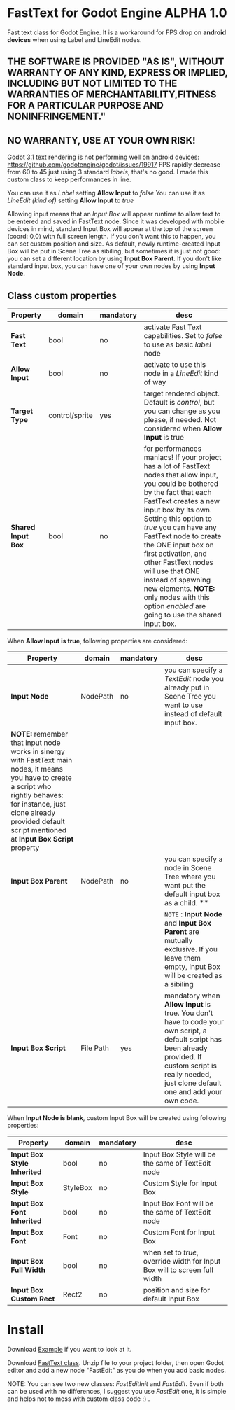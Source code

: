 # FastText for Godot Engine ALPHA 1.0
Fast text class for Godot Engine. It is a workaround for FPS drop on **android devices** when using Label and LineEdit nodes.

## THE SOFTWARE IS PROVIDED "AS IS", WITHOUT WARRANTY OF ANY KIND, EXPRESS OR IMPLIED, INCLUDING BUT NOT LIMITED TO THE WARRANTIES OF MERCHANTABILITY,FITNESS FOR A PARTICULAR PURPOSE AND NONINFRINGEMENT."
## NO WARRANTY, USE AT YOUR OWN RISK! ##

Godot 3.1 text rendering is not performing well on android devices: https://github.com/godotengine/godot/issues/19917
FPS rapidly decrease from 60 to 45 just using 3 standard *labels*, that's no good.
I made this custom class to keep performances in line.

You can use it as *Label*  setting **Allow Input** to *false*
You can use it as *LineEdit (kind of)*  setting **Allow Input** to *true*

Allowing input means that an *Input Box* will appear runtime to allow text to be entered and saved in FastText node.
Since it was developed with mobile devices in mind, standard Input Box will appear at the top of the screen (coord: 0,0) with full screen length. If you don't want this to happen, you can set custom position and size.
As default, newly runtime-created Input Box will be put in Scene Tree as sibiling, but sometimes it is just not good: you can set a different location by using  **Input Box Parent**.
If you don't like standard input box, you can have one of your own nodes by using **Input Node**.


## Class custom properties

|  Property  |domain|mandatory|desc|
|--|--|--|--|
| **Fast Text**  | bool | no| activate Fast Text capabilities. Set to *false* to use as basic *label* node |
| **Allow Input** | bool | no | activate to use this node in a *LineEdit* kind of way |
| **Target Type** | control/sprite| yes | target rendered object. Default is *control*, but you can change as you please, if needed. Not considered when **Allow Input** is true |
| **Shared Input Box** | bool| no | for performances maniacs! If your project has a lot of FastText nodes that allow input, you could be bothered by the fact that each FastText creates a new input box by its own. Setting this option to *true* you can have any FastText node to create the ONE input box on first activation, and other FastText nodes will use that ONE instead of spawning new elements. **NOTE:** only nodes with this option *enabled* are going to use the shared input box.|


When **Allow Input is true**, following properties are considered:


|  Property  |domain|mandatory|desc|
|--|--|--|--|
| **Input Node**  | NodePath | no |  you can specify a *TextEdit* node you already put in Scene Tree you want to use instead of default input box.
**NOTE:** remember that input node works in sinergy with FastText main nodes, it means you have to create a script who rightly behaves: for instance, just clone already provided default script mentioned at **Input Box Script** property |
| **Input Box Parent** | NodePath | no | you can specify a node in Scene Tree where you want put the default input box as a child. **  |
|  | | |`NOTE` : </font> **Input Node** and **Input Box Parent** are mutually exclusive. If you leave them empty, Input Box will be created as a sibiling |
| **Input Box Script** | File Path | yes | mandatory when **Allow Input** is true. You don't have to code your own script, a default script has been already provided. If custom script is really needed, just clone default one and add your own code. |


When **Input Node is blank**, custom Input Box will be created using following properties:


|  Property  |domain|mandatory|desc|
|--|--|--|--|
| **Input Box Style Inherited** | bool | no | Input Box Style will be the same of TextEdit node |
| **Input Box Style**  | StyleBox| no | Custom Style for Input Box|
| **Input Box Font Inherited** | bool | no | Input Box Font will be the same of TextEdit node |
| **Input Box Font**  | Font | no | Custom Font for Input Box|
| **Input Box Full Width**  | bool| no | when set to *true*, override width for Input Box will to screen full width |
| **Input Box Custom Rect** | Rect2 | no | position and size for default Input Box |


# Install #

Download [Example](https://github.com/burstina/FastText-for-Godot-Engine/blob/master/FastText%20Example.zip) if you want to look at it.

Download [FastText class](https://github.com/burstina/FastText-for-Godot-Engine/archive/master.zip).
Unzip file to your project folder, then open Godot editor and add a new node "FastEdit" as you do when you add basic nodes.

NOTE: You can see two new classes: *FastEditInit* and *FastEdit*. Even if both can be used with no differences, I suggest you use *FastEdit* one, it is simple and helps not to mess with custom class code :) .



